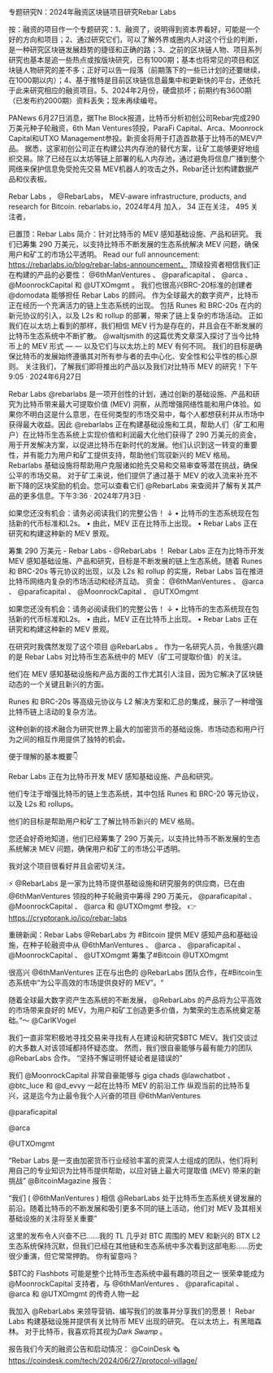 专题研究N：2024年融资区块链项目研究Rebar Labs


按：融资的项目作一个专题研究：1、融资了，说明得到资本界看好，可能是一个好的方向和项目；2、通过研究它们，可以了解外界或圈内人对这个行业的判断，是一种研究区块链发展趋势的捷径和正确的路；3、之前的区块链人物、项目系列研究也基本是追一些热点或按版块研究，已有1000期；基本也将常见的项目和区块链人物研究的差不多；正好可以告一段落（前期落下的一些已计划的还要继续，在1000期以内）；4、基于推特是目前区块链信息最集中和更新快的平台，还依托于此来研究相应的融资项目。5、2024年2月份，硬盘损坏；前期约有3600期（已发布约2000期）资料丢失；现未再续编号。

PANews 6月27日消息，据The Block报道，比特币分析初创公司Rebar完成290万美元种子轮融资，6th Man Ventures领投，ParaFi Capital、Arca、Moonrock Capital和UTXO Management参投。新资金将用于打造首款基于比特币的MEV产品。
据悉，这家初创公司正在构建公共内存池的替代方案，让矿工能够更好地组织交易。除了已经在以太坊等链上部署的私人内存池，通过避免将信息广播到整个网络来保护信息免受抢先交易 MEV机器人的攻击之外，Rebar还计划构建数据产品和仪表板。

Rebar Labs
，
@RebarLabs，
MEV-aware infrastructure, products, and research for Bitcoin.
rebarlabs.io，2024年4月 加入，
34 正在关注，
495 关注者，


已置顶：Rebar Labs 简介：针对比特币的 MEV 感知基础设施、产品和研究。
我们已筹集 290 万美元，以支持比特币不断发展的生态系统解决 MEV 问题，确保用户和矿工的市场公平透明。 
Read our full announcement:
https://rebarlabs.io/blog/rebar-labs-announcement，
顶级投资者相信我们正在构建的产品的必要性： 
@6thManVentures
 、 
@paraficapital
 、 
@arca
 、 
@MoonrockCapital
和
@UTXOmgmt
 。
我们也很高兴BRC-20标准的创建者
@domodata
能够担任 Rebar Labs 的顾问。
作为全球最大的数字资产，比特币正在经历一个充满活力的链上生态系统的出现。
包括 Runes 和 BRC-20s 在内的新元协议的引入，以及 L2s 和 rollup 的部署，带来了链上复杂的市场活动。
正如我们在以太坊上看到的那样，我们相信 MEV 行为是存在的，并且会在不断发展的比特币生态系统中不断扩散。
@waltjsmith
的这篇优秀文章深入探讨了当今比特币上的 MEV 形式 — — 以及它们与以太坊上的 MEV 有何不同。
我们的目标是确保比特币的发展始终遵循其对所有参与者的去中心化、安全性和公平性的核心原则。
关注我们，了解我们即将推出的产品以及我们对比特币 MEV 的研究！下午9:05 · 2024年6月27日

Rebar Labs 
@rebarlabs
是一项开创性的计划，通过创新的基础设施、产品和研究为比特币带来最大可提取价值 (MEV) 洞察，从而增强网络性能和用户体验。如果你不明白这是什么意思，在任何类型的市场交易中，每个人都想获利并从市场中获得最大收益。因此
@rebarlabs
正在构建基础设施和工具，帮助人们（矿工和用户）在比特币生态系统上实现价值和利润最大化他们获得了 290 万美元的资金，用于开发解决方案，以促进比特币在新时代的发展。他们认识到这一转变的重要性，并有能力为用户和矿工提供支持，帮助他们驾驭新兴的 MEV 格局。Rebarlabs 基础设施将帮助用户克服诸如抢先交易和交易审查等潜在挑战，确保公平的市场交易。
对于矿工来说，他们提供了通过基于 MEV 的收入流来补充不断下降的区块奖励的机会。您可以查看它们
@RebarLabs
来查阅并了解有关其产品的更多信息。下午3:36 · 2024年7月3日
·

如果您还没有机会：请务必阅读我们的完整公告！ ↓
• 比特币的生态系统现在包括新的代币标准和L2s。
• 由此，MEV 正在比特币上出现。
• Rebar Labs 正在研究和构建这种新的 MEV 景观。

筹集 290 万美元 - Rebar Labs - 
@RebarLabs
 ！
Rebar Labs 正在为比特币开发 MEV 感知基础设施、产品和研究，目标是不断发展的链上生态系统。随着 Runes 和 BRC-20s 等元协议的出现，以及 L2s 和 rollup 的实施，Rebar Labs 旨在推进比特币网络内复杂的市场活动和经济互动。
资金： 
@6thManVentures
 、 
@arca
 、 
@paraficapital
 、 
@MoonrockCapital
 、 
@UTXOmgmt

如果您还没有机会：请务必阅读我们的完整公告！ ↓
• 比特币的生态系统现在包括新的代币标准和L2s。
• 由此，MEV 正在比特币上出现。
• Rebar Labs 正在研究和构建这种新的 MEV 景观。

在研究时我偶然发现了这个项目
@RebarLabs
 。
作为一名研究人员，令我感兴趣的是 Rebar Labs 对比特币生态系统中的 MEV（矿工可提取价值）的关注。

他们在 MEV 感知基础设施和产品方面的工作尤其引人注目，因为它解决了区块链动态的一个关键且新兴的方面。

Runes 和 BRC-20s 等高级元协议与 L2 解决方案和汇总的集成，展示了一种增强比特币链上活动的复杂方法。

这种创新的技术融合为研究世界上最大的加密货币的基础设施、市场动态和用户行为之间的相互作用提供了独特的机会。

便于理解的基本概要👇

Rebar Labs 正在为比特币开发 MEV 感知基础设施、产品和研究。

他们专注于增强比特币的链上生态系统，其中包括 Runes 和 BRC-20 等元协议，以及 L2s 和 rollups。

他们的目标是帮助用户和矿工了解比特币新兴的 MEV 格局。

您还会好奇地知道，他们已经筹集了 290 万美元，以支持比特币不断发展的生态系统解决 MEV 问题，确保用户和矿工的市场公平透明。

我对这个项目很看好并且会密切关注。

⚡️
@RebarLabs
是一家为比特币提供基础设施和研究服务的供应商，已在由
@6thManVentures
领投的种子轮融资中筹得 290 万美元， 
@paraficapital
 、 
@MoonrockCapital
 、 
@arca
和
@UTXOmgmt
参投。
👉 https://cryptorank.io/ico/rebar-labs

重磅新闻：Rebar Labs 
@RebarLabs
为 #Bitcoin 提供 MEV 感知产品和基础设施，在种子轮融资中从
@6thManVentures
 、 
@arca
 、 
@paraficapital
 、 
@MoonrockCapital
 、 
@UTXOmgmt
 筹集了#Bitcoin @UTXOmgmt

很高兴
@6thManVentures
正在与出色的
@RebarLabs
团队合作，在#Bitcoin生态系统中“为公平高效的市场提供良好的 MEV”。“

随着全球最大数字资产生态系统的不断发展， 
@RebarLabs
的产品将为公平高效的市场带来良好的 MEV，为用户和矿工创造更多价值，为繁荣的生态系统奠定基础。”〜 
@CarlKVogel

我们一直非常积极地寻找交易来寻找有人在建设和研究$BTC MEV。我们交谈过的大多数人对该领域都持怀疑态度。
然而，我们很自豪能够与最有能力的团队
@RebarLabs
合作。
“坚持不懈证明怀疑论者是错误的”

我们
@MoonrockCapital
非常自豪能够与 giga chads 
@lawchatbot
 、 
@btc_luce
和
@d_evvy
一起在比特币 MEV 的前沿工作
纵观当前的比特币复兴，这是迄今为止最令我个人兴奋的项目
@6thManVentures

@paraficapital

@arca

 
@UTXOmgmt

“Rebar Labs 是一支由加密货币行业经验丰富的资深人士组成的团队，他们将利用自己的专业知识为比特币提供帮助，以应对链上最大可提取值 (MEV) 带来的新挑战”
@BitcoinMagazine
报告：

“我们 ( 
@6thManVentures
 ) 相信
@RebarLabs
处于比特币生态系统关键发展的前沿。随着比特币的不断发展和吸引更多不同的链上活动，他们对 MEV 及其相关基础设施的关注将至关重要”

这里的发布令人兴奋不已......我的 TL 几乎对 BTC 周围的 MEV 和新兴的 BTX L2 生态系统保持沉默，但我们已经在其他链和生态系统中多次看到这部电影......历史很少重演，但它常常押韵。
你有留意吗？

$BTC的 Flashbots
可能是整个比特币生态系统中最有趣的项目之一
很荣幸能成为
@MoonrockCapital
支持者，与
@6thManVentures
 、 
@paraficapital
 、 
@arca
和
@UTXOmgmt
的传奇人物一起

我加入
@RebarLabs
来领导营销、编写我们的故事并分享我们的愿景！
Rebar Labs 构建基础设施并提供有关比特币 MEV 出现的研究。
在以太坊上，有黑暗森林。
对于比特币，我喜欢将其视为𝐷𝑎𝑟𝑘 𝑆𝑤𝑎𝑚𝑝 。

报告我们今天的融资公告和启动情况： 
@CoinDesk
🗞️
https://coindesk.com/tech/2024/06/27/protocol-village/